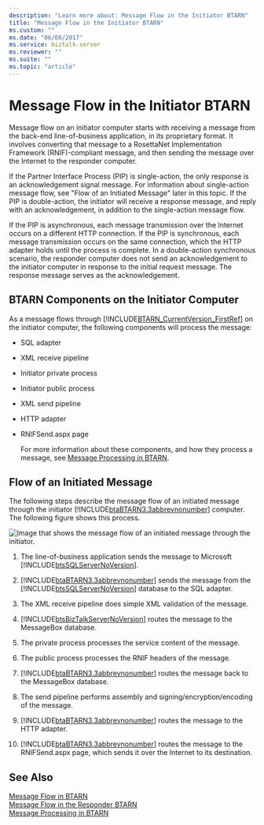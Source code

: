 ```yaml
---
description: "Learn more about: Message Flow in the Initiator BTARN"
title: "Message Flow in the Initiator BTARN"
ms.custom: ""
ms.date: "06/08/2017"
ms.service: biztalk-server
ms.reviewer: ""
ms.suite: ""
ms.topic: "article"
---
```

# Message Flow in the Initiator BTARN
Message flow on an initiator computer starts with receiving a message from the back-end line-of-business application, in its proprietary format. It involves converting that message to a RosettaNet Implementation Framework (RNIF)-compliant message, and then sending the message over the Internet to the responder computer.  
  
 If the Partner Interface Process (PIP) is single-action, the only response is an acknowledgement signal message. For information about single-action message flow, see "Flow of an Initiated Message" later in this topic. If the PIP is double-action, the initiator will receive a response message, and reply with an acknowledgement, in addition to the single-action message flow.  
  
 If the PIP is asynchronous, each message transmission over the Internet occurs on a different HTTP connection. If the PIP is synchronous, each message transmission occurs on the same connection, which the HTTP adapter holds until the process is complete. In a double-action synchronous scenario, the responder computer does not send an acknowledgement to the initiator computer in response to the initial request message. The response message serves as the acknowledgement.  
  
## BTARN Components on the Initiator Computer  
 As a message flows through [!INCLUDE[BTARN_CurrentVersion_FirstRef](../../includes/btarn-currentversion-firstref-md.md)] on the initiator computer, the following components will process the message:  
  
- SQL adapter  
  
- XML receive pipeline  
  
- Initiator private process  
  
- Initiator public process  
  
- XML send pipeline  
  
- HTTP adapter  
  
- RNIFSend.aspx page  
  
  For more information about these components, and how they process a message, see [Message Processing in BTARN](../../adapters-and-accelerators/accelerator-rosettanet/message-processing-in-btarn.md).  
  
## Flow of an Initiated Message  
 The following steps describe the message flow of an initiated message through the initiator [!INCLUDE[btaBTARN3.3abbrevnonumber](../../includes/btabtarn3-3abbrevnonumber-md.md)] computer. The following figure shows this process.  
  
 ![Image that shows the message flow of an initiated message through the initiator.](../../adapters-and-accelerators/accelerator-rosettanet/media/rn3-initiator-send-message-flow.gif "RN3_Initiator_Send_Message_Flow")  
  
1. The line-of-business application sends the message to Microsoft [!INCLUDE[btsSQLServerNoVersion](../../includes/btssqlservernoversion-md.md)].  
  
2. [!INCLUDE[btaBTARN3.3abbrevnonumber](../../includes/btabtarn3-3abbrevnonumber-md.md)] sends the message from the [!INCLUDE[btsSQLServerNoVersion](../../includes/btssqlservernoversion-md.md)] database to the SQL adapter.  
  
3. The XML receive pipeline does simple XML validation of the message.  
  
4. [!INCLUDE[btsBizTalkServerNoVersion](../../includes/btsbiztalkservernoversion-md.md)] routes the message to the MessageBox database.  
  
5. The private process processes the service content of the message.  
  
6. The public process processes the RNIF headers of the message.  
  
7. [!INCLUDE[btaBTARN3.3abbrevnonumber](../../includes/btabtarn3-3abbrevnonumber-md.md)] routes the message back to the MessageBox database.  
  
8. The send pipeline performs assembly and signing/encryption/encoding of the message.  
  
9. [!INCLUDE[btaBTARN3.3abbrevnonumber](../../includes/btabtarn3-3abbrevnonumber-md.md)] routes the message to the HTTP adapter.  
  
10. [!INCLUDE[btaBTARN3.3abbrevnonumber](../../includes/btabtarn3-3abbrevnonumber-md.md)] routes the message to the RNIFSend.aspx page, which sends it over the Internet to its destination.  
  
## See Also  
 [Message Flow in BTARN](../../adapters-and-accelerators/accelerator-rosettanet/message-flow-in-btarn.md)   
 [Message Flow in the Responder BTARN](../../adapters-and-accelerators/accelerator-rosettanet/message-flow-in-the-responder-btarn.md)   
 [Message Processing in BTARN](../../adapters-and-accelerators/accelerator-rosettanet/message-processing-in-btarn.md)
